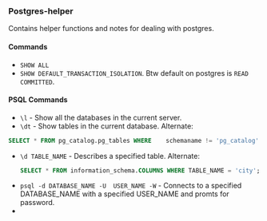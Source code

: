 <h3>Postgres-helper</h3>
Contains helper functions and notes for dealing with postgres.


<h4>Commands</h4>

- `SHOW ALL`
- `SHOW DEFAULT_TRANSACTION_ISOLATION`. Btw default on postgres is `READ COMMITTED`.


<h4>PSQL Commands</h4>

- `\l` - Show all the databases in the current server.
- `\dt` - Show tables in the current database. Alternate:
```SQL
SELECT * FROM pg_catalog.pg_tables WHERE 	schemaname != 'pg_catalog' AND schemaname != 'information_schema';
```

- `\d TABLE_NAME` - Describes a specified table. Alternate:
  ```SQL
  SELECT * FROM information_schema.COLUMNS WHERE TABLE_NAME = 'city';
  ```
- `psql -d DATABASE_NAME -U  USER_NAME -W` - Connects to a specified DATABASE_NAME with a specified USER_NAME and promts for password.
- 

